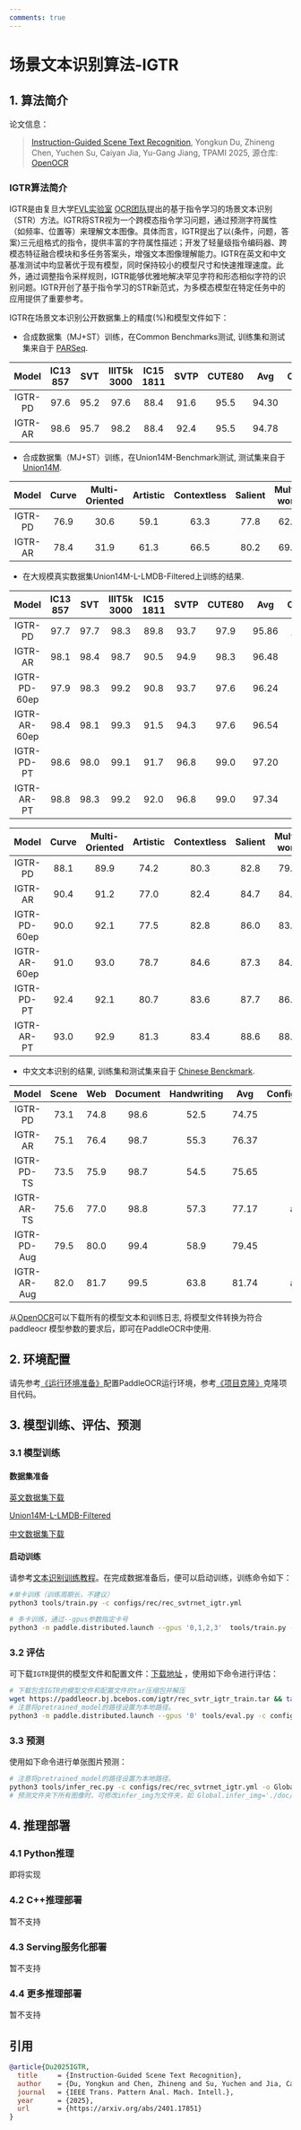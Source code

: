 ```yaml
---
comments: true
---
```


# 场景文本识别算法-IGTR

## 1. 算法简介

论文信息：
> [Instruction-Guided Scene Text Recognition](https://arxiv.org/abs/2401.17851),
> Yongkun Du, Zhineng Chen, Yuchen Su, Caiyan Jia, Yu-Gang Jiang,
> TPAMI 2025, 
> 源仓库: [OpenOCR](https://github.com/Topdu/OpenOCR)

### IGTR算法简介

IGTR是由复旦大学[FVL实验室](https://fvl.fudan.edu.cn/) [OCR团队](https://github.com/Topdu/OpenOCR)提出的基于指令学习的场景文本识别（STR）方法。IGTR将STR视为一个跨模态指令学习问题，通过预测字符属性（如频率、位置等）来理解文本图像。具体而言，IGTR提出了以⟨条件，问题，答案⟩三元组格式的指令，提供丰富的字符属性描述；开发了轻量级指令编码器、跨模态特征融合模块和多任务答案头，增强文本图像理解能力。IGTR在英文和中文基准测试中均显著优于现有模型，同时保持较小的模型尺寸和快速推理速度。此外，通过调整指令采样规则，IGTR能够优雅地解决罕见字符和形态相似字符的识别问题。IGTR开创了基于指令学习的STR新范式，为多模态模型在特定任务中的应用提供了重要参考。

IGTR在场景文本识别公开数据集上的精度(%)和模型文件如下：
- 合成数据集（MJ+ST）训练，在Common Benchmarks测试, 训练集和测试集来自于 [PARSeq](https://github.com/baudm/parseq).

|  Model  | IC13<br/>857 | SVT  | IIIT5k<br/>3000 | IC15<br/>1811 | SVTP | CUTE80 |  Avg  |                                        Config&Model&Log                                         |
| :-----: | :----------: | :--: | :-------------: | :-----------: | :--: | :----: | :---: | :---------------------------------------------------------------------------------------------: |
| IGTR-PD |     97.6     | 95.2 |      97.6       |     88.4      | 91.6 |  95.5  | 94.30 | TODO |
| IGTR-AR |     98.6     | 95.7 |      98.2       |     88.4      | 92.4 |  95.5  | 94.78 |                                            as above                                             |

- 合成数据集（MJ+ST）训练，在Union14M-Benchmark测试, 测试集来自于 [Union14M](https://github.com/Mountchicken/Union14M/).

|  Model  | Curve | Multi-<br/>Oriented | Artistic | Contextless | Salient | Multi-<br/>word | General |  Avg  |    Config&Model&Log     |
| :-----: | :---: | :-----------------: | :------: | :---------: | :-----: | :-------------: | :-----: | :---: | :---------------------: |
| IGTR-PD | 76.9  |        30.6         |   59.1   |    63.3     |  77.8   |      62.5       |  66.7   | 62.40 | Same as the above table |
| IGTR-AR | 78.4  |        31.9         |   61.3   |    66.5     |  80.2   |      69.3       |  67.9   | 65.07 |        as above         |

- 在大规模真实数据集Union14M-L-LMDB-Filtered上训练的结果.

|    Model     | IC13<br/>857 | SVT  | IIIT5k<br/>3000 | IC15<br/>1811 | SVTP | CUTE80 |  Avg  |                                        Config&Model&Log                                         |
| :----------: | :----------: | :--: | :-------------: | :-----------: | :--: | :----: | :---: | :---------------------------------------------------------------------------------------------: |
|   IGTR-PD    |     97.7     | 97.7 |      98.3       |     89.8      | 93.7 |  97.9  | 95.86 | [PaddleOCR Model](https://paddleocr.bj.bcebos.com/igtr/rec_svtr_igtr_train.tar) |
|   IGTR-AR    |     98.1     | 98.4 |      98.7       |     90.5      | 94.9 |  98.3  | 96.48 |                                            as above                                             |
| IGTR-PD-60ep |     97.9     | 98.3 |      99.2       |     90.8      | 93.7 |  97.6  | 96.24 | TODO|
| IGTR-AR-60ep |     98.4     | 98.1 |      99.3       |     91.5      | 94.3 |  97.6  | 96.54 |                                            as above                                             |
|  IGTR-PD-PT  |     98.6     | 98.0 |      99.1       |     91.7      | 96.8 |  99.0  | 97.20 | TODO |
|  IGTR-AR-PT  |     98.8     | 98.3 |      99.2       |     92.0      | 96.8 |  99.0  | 97.34 |                                            as above                                             |

|    Model     | Curve | Multi-<br/>Oriented | Artistic | Contextless | Salient | Multi-<br/>word | General |  Avg  |    Config&Model&Log     |
| :----------: | :---: | :-----------------: | :------: | :---------: | :-----: | :-------------: | :-----: | :---: | :---------------------: |
|   IGTR-PD    | 88.1  |        89.9         |   74.2   |    80.3     |  82.8   |      79.2       |  83.0   | 82.51 | Same as the above table |
|   IGTR-AR    | 90.4  |        91.2         |   77.0   |    82.4     |  84.7   |      84.0       |  84.4   | 84.86 |        as above         |
| IGTR-PD-60ep | 90.0  |        92.1         |   77.5   |    82.8     |  86.0   |      83.0       |  84.8   | 85.18 | Same as the above table |
| IGTR-AR-60ep | 91.0  |        93.0         |   78.7   |    84.6     |  87.3   |      84.8       |  85.6   | 86.43 |        as above         |
|  IGTR-PD-PT  | 92.4  |        92.1         |   80.7   |    83.6     |  87.7   |      86.9       |  85.0   | 86.92 | Same as the above table |
|  IGTR-AR-PT  | 93.0  |        92.9         |   81.3   |    83.4     |  88.6   |      88.7       |  85.6   | 87.65 |        as above         |

- 中文文本识别的结果, 训练集和测试集来自于 [Chinese Benckmark](https://github.com/FudanVI/benchmarking-chinese-text-recognition).

|    Model    | Scene | Web  | Document | Handwriting |  Avg  |                                        Config&Model&Log                                         |
| :---------: | :---: | :--: | :------: | :---------: | :---: | :---------------------------------------------------------------------------------------------: |
|   IGTR-PD   | 73.1  | 74.8 |   98.6   |    52.5     | 74.75 |                                                                                                 |
|   IGTR-AR   | 75.1  | 76.4 |   98.7   |    55.3     | 76.37 |                                                                                                 |
| IGTR-PD-TS  | 73.5  | 75.9 |   98.7   |    54.5     | 75.65 | TODO |
| IGTR-AR-TS  | 75.6  | 77.0 |   98.8   |    57.3     | 77.17 |                                            as above                                             |
| IGTR-PD-Aug | 79.5  | 80.0 |   99.4   |    58.9     | 79.45 | TODO |
| IGTR-AR-Aug | 82.0  | 81.7 |   99.5   |    63.8     | 81.74 |                                            as above                                             |

从[OpenOCR](https://github.com/Topdu/OpenOCR/blob/main/configs/rec/igtr/readme.md)可以下载所有的模型文本和训练日志, 将模型文件转换为符合paddleocr 模型参数的要求后，即可在PaddleOCR中使用.

## 2. 环境配置

请先参考[《运行环境准备》](../../ppocr/environment.md)配置PaddleOCR运行环境，参考[《项目克隆》](../../ppocr/blog/clone.md)克隆项目代码。

## 3. 模型训练、评估、预测

### 3.1 模型训练

#### 数据集准备

[英文数据集下载](https://github.com/baudm/parseq)

[Union14M-L-LMDB-Filtered](https://github.com/Mountchicken/Union14M)

[中文数据集下载](https://github.com/fudanvi/benchmarking-chinese-text-recognition#download)

#### 启动训练

请参考[文本识别训练教程](../../ppocr/model_train/recognition.md)。在完成数据准备后，便可以启动训练，训练命令如下：

```bash linenums="1"
#单卡训练（训练周期长，不建议）
python3 tools/train.py -c configs/rec/rec_svtrnet_igtr.yml

# 多卡训练，通过--gpus参数指定卡号
python3 -m paddle.distributed.launch --gpus '0,1,2,3'  tools/train.py -c configs/rec/rec_svtrnet_igtr.yml
```

### 3.2 评估

可下载`IGTR`提供的模型文件和配置文件：[下载地址](https://paddleocr.bj.bcebos.com/igtr/rec_svtr_igtr_train.tar) ，使用如下命令进行评估：

```bash linenums="1"
# 下载包含IGTR的模型文件和配置文件的tar压缩包并解压
wget https://paddleocr.bj.bcebos.com/igtr/rec_svtr_igtr_train.tar && tar xf rec_svtr_igtr_train.tar
# 注意将pretrained_model的路径设置为本地路径。
python3 -m paddle.distributed.launch --gpus '0' tools/eval.py -c configs/rec/rec_svtrnet_igtr.yml -o Global.pretrained_model=./rec_svtr_igtr_train/best_model
```

### 3.3 预测

使用如下命令进行单张图片预测：

```bash linenums="1"
# 注意将pretrained_model的路径设置为本地路径。
python3 tools/infer_rec.py -c configs/rec/rec_svtrnet_igtr.yml -o Global.infer_img='./doc/imgs_words/word_10.png' Global.pretrained_model=./rec_svtr_igtr_train/best_model
# 预测文件夹下所有图像时，可修改infer_img为文件夹，如 Global.infer_img='./doc/imgs_words_en/'。
```

## 4. 推理部署

### 4.1 Python推理

即将实现

### 4.2 C++推理部署

暂不支持

### 4.3 Serving服务化部署

暂不支持

### 4.4 更多推理部署

暂不支持

## 引用

```bibtex
@article{Du2025IGTR,
  title     = {Instruction-Guided Scene Text Recognition},
  author    = {Du, Yongkun and Chen, Zhineng and Su, Yuchen and Jia, Caiyan and Jiang, Yu-Gang},
  journal   = {IEEE Trans. Pattern Anal. Mach. Intell.},
  year      = {2025},
  url       = {https://arxiv.org/abs/2401.17851}
}
```
